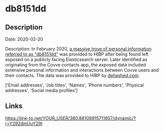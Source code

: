 # db8151dd

## Description

Date: 2020-02-20

Description:
In February 2020, <a href="https://www.troyhunt.com/the-unattributable-db8151dd-data-breach" target="_blank" rel="noopener">a massive trove of personal information referred to as &quot;db8151dd&quot;</a> was provided to HIBP after being found left exposed on a publicly facing Elasticsearch server. Later identified as originating from the Covve contacts app, the exposed data included extensive personal information and interactions between Covve users and their contacts. The data was provided to HIBP by <a href="https://dehashed.com/" target="_blank" rel="noopener">dehashed.com</a>.


['Email addresses', 'Job titles', 'Names', 'Phone numbers', 'Physical addresses', 'Social media profiles']

## Links

https://link-to.net/YOUR_USER/380.88109915711857/dynamic/?r=Y292dmUuY29t